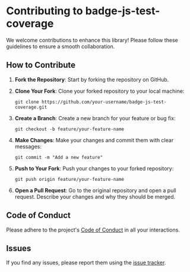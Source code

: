 # Contributing to badge-js-test-coverage

We welcome contributions to enhance this library! Please follow these guidelines to ensure a smooth collaboration.

## How to Contribute

1. **Fork the Repository**: Start by forking the repository on GitHub.
   
2. **Clone Your Fork**: Clone your forked repository to your local machine:
   ```
   git clone https://github.com/your-username/badge-js-test-coverage.git
   ```

3. **Create a Branch**: Create a new branch for your feature or bug fix:
   ```
   git checkout -b feature/your-feature-name
   ```

4. **Make Changes**: Make your changes and commit them with clear messages:
   ```
   git commit -m "Add a new feature"
   ```

5. **Push to Your Fork**: Push your changes to your forked repository:
   ```
   git push origin feature/your-feature-name
   ```

6. **Open a Pull Request**: Go to the original repository and open a pull request. Describe your changes and why they should be merged.

## Code of Conduct

Please adhere to the project's [Code of Conduct](CODE_OF_CONDUCT.md) in all your interactions.

## Issues

If you find any issues, please report them using the [issue tracker](https://github.com/your-username/badge-js-test-coverage/issues).
